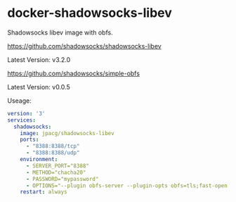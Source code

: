 # docker-shadowsocks-libev
Shadowsocks libev image with obfs.

https://github.com/shadowsocks/shadowsocks-libev

Latest Version: v3.2.0

https://github.com/shadowsocks/simple-obfs

Latest Version: v0.0.5

Useage:

```yaml
version: '3'
services:
  shadowsocks:
    image: jpacg/shadowsocks-libev
    ports:
      - "8388:8388/tcp"
      - "8388:8388/udp"
    environment:
      - SERVER_PORT="8388"
      - METHOD="chacha20"
      - PASSWORD="mypassword"
      - OPTIONS="--plugin obfs-server --plugin-opts obfs=tls;fast-open;failover=bing.com"
    restart: always
```
